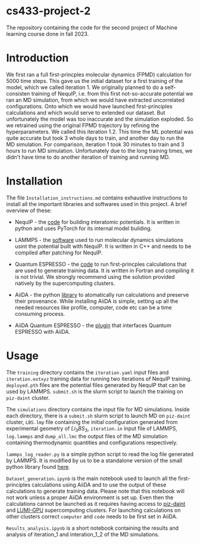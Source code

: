 # cs433-project-2
The repository containing the code for the second project of Machine learning course done in fall 2023.

# Introduction

We first ran a full first-princples molecular dynamics (FPMD) calculation for 5000 time steps. This gave us the initial dataset for a first training of the model, which we called iteration 1. We originally planned to do a self-consisten training of NequIP, i.e. from this first not-so-accurate potential we ran an MD simulation, from which we would have extracted uncorrelated configurations. Onto which we would have launched first-principles calculations and which would serve to extended our dataset. But unfortunately the model was too inaccurate and the simulation exploded. So we retrained using the original FPMD trajectory by refining the hyperparameters. We called this iteration 1.2. This time the ML potential was quite accurate but took 3 whole days to train, and another day to run the MD simulation. For comparison, iteration 1 took 30 minutes to train and 3 hours to run MD simulation. Unfortunately due to the long training times, we didn't have time to do another iteration of training and running MD.

# Installation 

The file `Installation_instructions.md` contains exhaustive instructions to install all the important libraries and softwares used in this project. A brief overview of these:

- NequIP - the [code](https://github.com/mir-group/nequip) for building interatomic potentials. It is written in python and uses PyTorch for its internal model building.

- LAMMPS - the [software](https://docs.lammps.org/Manual.html) used to run molecular dynamics simulations usint the potential built with NequIP. It is written in C++ and needs to be compiled after patching for NequIP.

- Quantum ESPRESSO - the [code](https://www.quantum-espresso.org/) to run first-princples calculations that are used to generate training data. It is written in Fortran and compiling it is not trivial. We strongly recommend using the solution provided natively by the supercomputing clusters.

- AiiDA - the python [library](https://aiida.readthedocs.io/projects/aiida-core/en/latest/) to atomatically run calculations and preserve their provenance. While installing AiiDA is simple, setting up all the needed resources like profile, computer, code etc can be a time consuming process. 

- AiiDA Quantum ESPRESSO - the [plugin](https://github.com/aiidateam/aiida-quantumespresso) that interfaces Quantum ESPRESSO with AiiDA. 


# Usage

The `training` directory contains the `iteration.yaml` input files and `iteration.extxyz` training data for running two iterations of NequIP training. `deployed.pth` files are the potential files generated by NequIP that can be used by LAMMPS. `submit.sh` is the slurm script to launch the training on `piz-daint` cluster. 

The `simulations` directory contains the input file for MD simulations. Inside each directory, there is a `submit.sh` slurm script to launch MD on `piz-daint` cluster, `LBS.lmp` file containing the initial configuration generated from experimental geometry of $Li_3BS_3$, `iteration.in` input file of LAMMPS, `log.lammps` and `dump_all.lmc` the output files of the MD simulation containing thermodynamic quantities and configurations respectively.

`lammps_log_reader.py` is a simple python script to read the log file generated by LAMMPS. It is modified by us to be a standalone version of the small python library found [here](https://github.com/henriasv/lammps-logfile).

`Dataset_generation.ipynb` is the main notebook used to launch all the first-principles calculations using AiiDA and to use the output of these calculations to generate training data. Please note that this notebook will not work unless a proper AiiDA environment is set up. Even then the calculations cannot be launched as it requires having access to [piz-daint](https://www.cscs.ch/computers/piz-daint) and [LUMI-GPU](https://www.lumi-supercomputer.eu/get-started-2021/users-in-switzerland/) supercomputing clusters. For launching calculations on other clusters correct `computer` and `code` needs to be first set in AiiDA.

`Results_analysis.ipynb` is a short notebook containing the results and analysis of iteration_1 and interation_1_2 of the MD simulations.